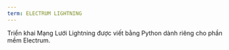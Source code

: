 ```yaml
---
term: ELECTRUM LIGHTNING
---
```


Triển khai Mạng Lưới Lightning được viết bằng Python dành riêng cho phần mềm Electrum.